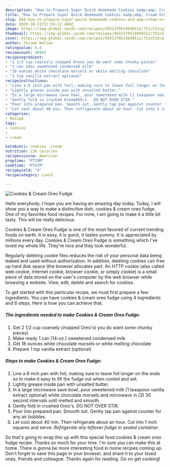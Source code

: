```yaml
---
description: "How to Prepare Super Quick Homemade Cookies &amp;amp; Cream Oreo Fudge"
title: "How to Prepare Super Quick Homemade Cookies &amp;amp; Cream Oreo Fudge"
slug: 844-how-to-prepare-super-quick-homemade-cookies-and-amp-cream-oreo-fudge
date: 2020-10-21T11:59:22.408Z
image: https://img-global.cpcdn.com/recipes/4931379514048512/751x532cq70/cookies-cream-oreo-fudge-recipe-main-photo.jpg
thumbnail: https://img-global.cpcdn.com/recipes/4931379514048512/751x532cq70/cookies-cream-oreo-fudge-recipe-main-photo.jpg
cover: https://img-global.cpcdn.com/recipes/4931379514048512/751x532cq70/cookies-cream-oreo-fudge-recipe-main-photo.jpg
author: Jerome Walton
ratingvalue: 4.4
reviewcount: 48443
recipeingredient:
- "2 1/2 cup coarsely chopped Oreos you do want some chunky pieces"
- "1 can 14oz sweetened condensed milk"
- "18 ounces white chocolate morsels or white melting chocolate"
- "1 tsp vanilla extract optional"
recipeinstructions:
- "Line a 8 inch pan with foil; making sure to leave foil longer on the ends so to make it easy to lift the fudge out when cooled and set."
- "Lightly grease inside pan with unsalted butter."
- "In a large microwave save bowl, pour sweetened milk (1 teaspoon vanilla extract optional) white chocolate morsels and microwave in (3)  30 second intervals until melted and smooth."
- "Gently fold in crushed Oreo&#39;s.  DO NOT OVER STIR."
- "Pour into prepared pan. Smooth out. Gently tap pan against counter for any air bubbles."
- "Let cool about 40 min. Then refrigerate about an hour. Cut into 1 inch squares and serve. *Refrigerate any leftover fudge in sealed container.*"
categories:
- Recipe
tags:
- cookies
- 
- cream

katakunci: cookies  cream 
nutrition: 136 calories
recipecuisine: American
preptime: "PT29M"
cooktime: "PT47M"
recipeyield: "4"
recipecategory: Lunch

---
```



![Cookies &amp; Cream Oreo Fudge](https://img-global.cpcdn.com/recipes/4931379514048512/751x532cq70/cookies-cream-oreo-fudge-recipe-main-photo.jpg)

Hello everybody, I hope you are having an amazing day today. Today, I will show you a way to make a distinctive dish, cookies &amp; cream oreo fudge. One of my favorites food recipes. For mine, I am going to make it a little bit tasty. This will be really delicious.

Cookies &amp; Cream Oreo Fudge is one of the most favored of current trending foods on earth. It is easy, it is quick, it tastes yummy. It is appreciated by millions every day. Cookies &amp; Cream Oreo Fudge is something which I've loved my whole life. They're nice and they look wonderful.

Regularly deleting cookie files reduces the risk of your personal data being leaked and used without authorization. In addition, deleting cookies can free up hard disk space (the browser allocates part. An HTTP cookie (also called web cookie, Internet cookie, browser cookie, or simply cookie) is a small piece of data stored on the user&#39;s computer by the web browser while browsing a website. View, edit, delete and search for cookies.


To get started with this particular recipe, we must first prepare a few ingredients. You can have cookies &amp; cream oreo fudge using 4 ingredients and 6 steps. Here is how you can achieve that.

<!--inarticleads1-->

##### The ingredients needed to make Cookies &amp; Cream Oreo Fudge:

1. Get 2 1/2 cup coarsely chopped Oreo&#39;s( you do want some chunky pieces)
1. Make ready 1 can (14-oz.) sweetened condensed milk
1. Get 18 ounces white chocolate morsels or white melting chocolate
1. Prepare 1 tsp vanilla extract (optional)




<!--inarticleads2-->

##### Steps to make Cookies &amp; Cream Oreo Fudge:

1. Line a 8 inch pan with foil; making sure to leave foil longer on the ends so to make it easy to lift the fudge out when cooled and set.
1. Lightly grease inside pan with unsalted butter.
1. In a large microwave save bowl, pour sweetened milk (1 teaspoon vanilla extract optional) white chocolate morsels and microwave in (3)  30 second intervals until melted and smooth.
1. Gently fold in crushed Oreo&#39;s.  DO NOT OVER STIR.
1. Pour into prepared pan. Smooth out. Gently tap pan against counter for any air bubbles.
1. Let cool about 40 min. Then refrigerate about an hour. Cut into 1 inch squares and serve. *Refrigerate any leftover fudge in sealed container.*




So that's going to wrap this up with this special food cookies &amp; cream oreo fudge recipe. Thanks so much for your time. I'm sure you can make this at home. There is gonna be more interesting food in home recipes coming up. Don't forget to save this page in your browser, and share it to your loved ones, friends and colleague. Thanks again for reading. Go on get cooking!
